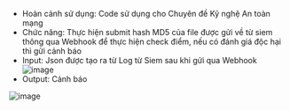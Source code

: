 - Hoàn cảnh sử dụng: Code sử dụng cho Chuyên đề Kỹ nghệ An toàn mạng
- Chức năng: Thực hiện submit hash MD5 của file được gửi về từ siem thông qua Webhook để thực hiện check điểm, nếu có đánh giá độc hại thì gửi cảnh báo
- Input: Json được tạo ra từ Log từ Siem sau khi gửi qua Webhook
![image](https://github.com/user-attachments/assets/64b0c40c-dd00-423a-bdcc-62dfeccce5f6)
- Output: Cảnh báo

![image](https://github.com/user-attachments/assets/aeaa1937-5c5d-4cca-8956-91615be0814e)
